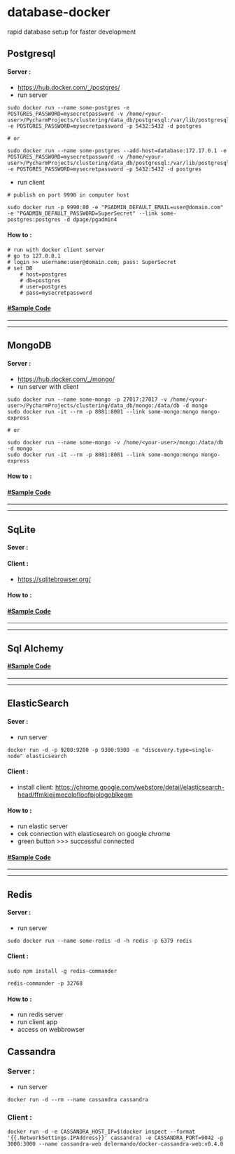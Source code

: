 # database-docker
rapid database setup for faster development 


## Postgresql
#### Server :
- https://hub.docker.com/_/postgres/
- run server

```commandline
sudo docker run --name some-postgres -e POSTGRES_PASSWORD=mysecretpassword -v /home/<your-user>/PycharmProjects/clustering/data_db/postgresql:/var/lib/postgresql/data -e POSTGRES_PASSWORD=mysecretpassword -p 5432:5432 -d postgres

# or

sudo docker run --name some-postgres --add-host=database:172.17.0.1 -e POSTGRES_PASSWORD=mysecretpassword -v /home/<your-user>/PycharmProjects/clustering/data_db/postgresql:/var/lib/postgresql/data -e POSTGRES_PASSWORD=mysecretpassword -p 5432:5432 -d postgres
```

- run client

```commandline
# publish on port 9990 in computer host

sudo docker run -p 9990:80 -e "PGADMIN_DEFAULT_EMAIL=user@domain.com" -e "PGADMIN_DEFAULT_PASSWORD=SuperSecret" --link some-postgres:postgres -d dpage/pgadmin4
```

#### How to :

```text
# run with docker client server
# go to 127.0.0.1
# login >> username:user@domain.com; pass: SuperSecret
# set DB
    # host=postgres
    # db=postgres
    # user=postgres
    # pass=mysecretpassword
```

#### [#Sample Code](sample_postgresql.md) 

___
___

## MongoDB
#### Server :
- https://hub.docker.com/_/mongo/
- run server with client

```commandline
sudo docker run --name some-mongo -p 27017:27017 -v /home/<your-user>/PycharmProjects/clustering/data_db/mongo:/data/db -d mongo
sudo docker run -it --rm -p 8081:8081 --link some-mongo:mongo mongo-express

# or

sudo docker run --name some-mongo -v /home/<your-user>/mongo:/data/db -d mongo
sudo docker run -it --rm -p 8081:8081 --link some-mongo:mongo mongo-express
```

#### How to :

#### [#Sample Code](sample_mongo.md) 

___
___

## SqLite
#### Sever :

#### Client :
- https://sqlitebrowser.org/

#### How to :

#### [#Sample Code](sample_sqlite.md) 

___
___

## Sql Alchemy
#### [#Sample Code](sample_sqlalchemy.md) 

___
___

## ElasticSearch
#### Sever :
- run server 

```commandline
docker run -d -p 9200:9200 -p 9300:9300 -e "discovery.type=single-node" elasticsearch
```

#### Client :
- install client: https://chrome.google.com/webstore/detail/elasticsearch-head/ffmkiejjmecolpfloofpjologoblkegm

#### How to :
- run elastic server 
- cek connection with elasticsearch on google chrome
- green button >>> successful connected

#### [#Sample Code](sample_elasticsearch.md) 

___
___

## Redis
#### Server :
 - run server
 
```commandline
sudo docker run --name some-redis -d -h redis -p 6379 redis
```

#### Client :
```commandline
sudo npm install -g redis-commander

redis-commander -p 32768
```

#### How to :
- run redis server
- run client app
- access on webbrowser



## Cassandra
### Server :
- run server
```commandline
docker run -d --rm --name cassandra cassandra
```

### Client :
```commandline
docker run -d -e CASSANDRA_HOST_IP=$(docker inspect --format '{{.NetworkSettings.IPAddress}}' cassandra) -e CASSANDRA_PORT=9042 -p 3000:3000 --name cassandra-web delermando/docker-cassandra-web:v0.4.0
```

